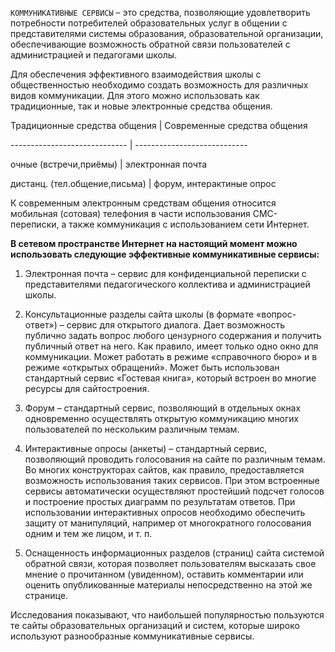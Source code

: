`КОММУНИКАТИВНЫЕ СЕРВИСЫ` – это средства, позволяющие удовлетворить потребности потребителей образовательных услуг в общении с представителями системы образования, образовательной организации, обеспечивающие возможность обратной связи пользователей с администрацией и педагогами школы.

Для обеспечения эффективного взаимодействия школы с общественностью необходимо создать возможность для различных видов коммуникации. Для этого можно использовать как традиционные, так и новые электронные средства общения.

 Традиционные средства общения | Современные средства общения 
 
 ----------------------------- | ----------------------------
 
 очные (встречи,приёмы)        | электронная почта 
 
 дистанц. (тел.общение,письма) | форум, интерактиные опрос 


К современным электронным средствам общения относится мобильная (сотовая) телефония в части использования СМС-переписки, а также коммуникация с использованием сети Интернет.

**В сетевом пространстве Интернет на настоящий момент можно использовать следующие эффективные коммуникативные сервисы:**

1) Электронная почта – сервис для конфиденциальной переписки с представителями педагогического коллектива и администрацией школы.

2) Консультационные разделы сайта школы (в формате «вопрос-ответ») – сервис для открытого диалога. Дает возможность публично задать вопрос любого цензурного содержания и получить публичный ответ на него. Как правило, имеет только одно окно для коммуникации. Может работать в режиме «справочного бюро» и в режиме «открытых обращений». Может быть использован стандартный сервис «Гостевая книга», который встроен во многие ресурсы для сайтостроения.

3) Форум – стандартный сервис, позволяющий в отдельных окнах одновременно осуществлять открытую коммуникацию многих пользователей по нескольким различным темам.

4) Интерактивные опросы (анкеты) – стандартный сервис, позволяющий проводить голосования на сайте по различным темам. Во многих конструкторах сайтов, как правило, предоставляется возможность использования таких сервисов. При этом встроенные сервисы автоматически осуществляют простейший подсчет голосов и построение простых диаграмм по результатам ответов. При использовании интерактивных опросов необходимо обеспечить защиту от манипуляций, например от многократного голосования одним и тем же лицом, и т. п.

5) Оснащенность информационных разделов (страниц) сайта системой обратной связи, которая позволяет пользователям высказать свое мнение о прочитанном (увиденном), оставить комментарии или оценить опубликованные материалы непосредственно на этой же странице.

Исследования показывают, что наибольшей популярностью пользуются те сайты образовательных организаций и систем, которые широко используют разнообразные коммуникативные сервисы.
